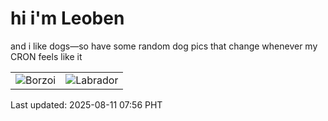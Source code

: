 # hi i'm Leoben

and i like dogs—so have some random dog pics that change whenever my CRON feels like it

|  |  |
|--------|----------|
| ![Borzoi](https://random-dog-vercel.vercel.app/api/random-borzoi?v=1754870213) | ![Labrador](https://random-dog-vercel.vercel.app/api/random-labrador?v=1754870213) |

Last updated: 2025-08-11 07:56 PHT
